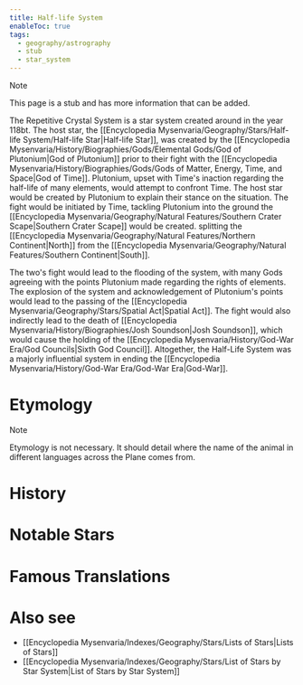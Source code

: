```yaml
---
title: Half-life System
enableToc: true
tags:
  - geography/astrography
  - stub
  - star_system
---
```


> [!note]
> This page is a stub and has more information that can be added.

The Repetitive Crystal System is a star system created around in the year 118bt. The host star, the [[Encyclopedia Mysenvaria/Geography/Stars/Half-life System/Half-life Star|Half-life Star]], was created by the [[Encyclopedia Mysenvaria/History/Biographies/Gods/Elemental Gods/God of Plutonium|God of Plutonium]] prior to their fight with the [[Encyclopedia Mysenvaria/History/Biographies/Gods/Gods of Matter, Energy, Time, and Space|God of Time]]. Plutonium, upset with Time's inaction regarding the half-life of many elements, would attempt to confront Time. The host star would be created by Plutonium to explain their stance on the situation. The fight would be initiated by Time, tackling Plutonium into the ground the [[Encyclopedia Mysenvaria/Geography/Natural Features/Southern Crater Scape|Southern Crater Scape]] would be created. splitting the [[Encyclopedia Mysenvaria/Geography/Natural Features/Northern Continent|North]] from the [[Encyclopedia Mysenvaria/Geography/Natural Features/Southern Continent|South]].

The two's fight would lead to the flooding of the system, with many Gods agreeing with the points Plutonium made regarding the rights of elements. The explosion of the system and acknowledgement of Plutonium's points would lead to the passing of the [[Encyclopedia Mysenvaria/Geography/Stars/Spatial Act|Spatial Act]]. The fight would also indirectly lead to the death of [[Encyclopedia Mysenvaria/History/Biographies/Josh Soundson|Josh Soundson]], which would cause the holding of the [[Encyclopedia Mysenvaria/History/God-War Era/God Councils|Sixth God Council]]. Altogether, the Half-Life System was a majorly influential system in ending the [[Encyclopedia Mysenvaria/History/God-War Era/God-War Era|God-War]].
# Etymology

> [!note]
> Etymology is not necessary. It should detail where the name of the animal in different languages across the Plane comes from.
# History

# Notable Stars

# Famous Translations

# Also see
- [[Encyclopedia Mysenvaria/Indexes/Geography/Stars/Lists of Stars|Lists of Stars]]
- [[Encyclopedia Mysenvaria/Indexes/Geography/Stars/List of Stars by Star System|List of Stars by Star System]]
